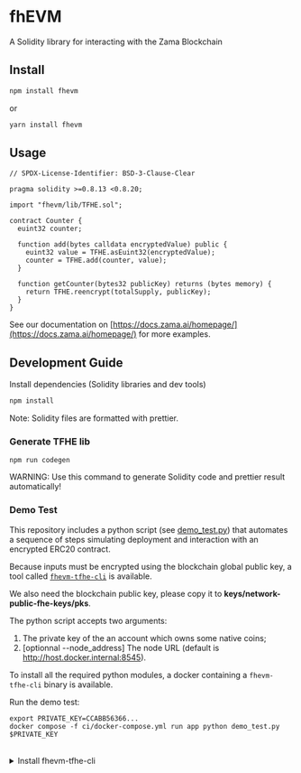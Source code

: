 # fhEVM

A Solidity library for interacting with the Zama Blockchain

## Install

```bash
npm install fhevm
```

or

```bash
yarn install fhevm
```

## Usage

```solidity
// SPDX-License-Identifier: BSD-3-Clause-Clear

pragma solidity >=0.8.13 <0.8.20;

import "fhevm/lib/TFHE.sol";

contract Counter {
  euint32 counter;

  function add(bytes calldata encryptedValue) public {
    euint32 value = TFHE.asEuint32(encryptedValue);
    counter = TFHE.add(counter, value);
  }

  function getCounter(bytes32 publicKey) returns (bytes memory) {
    return TFHE.reencrypt(totalSupply, publicKey);
  }
}
```

See our documentation on [https://docs.zama.ai/homepage/](https://docs.zama.ai/homepage/) for more examples.

## Development Guide

Install dependencies (Solidity libraries and dev tools)

```bash
npm install
```

Note: Solidity files are formatted with prettier.

### Generate TFHE lib

```
npm run codegen
```

WARNING: Use this command to generate Solidity code and prettier result automatically!

### Demo Test

This repository includes a python script (see [demo_test.py](demo_test.py)) that automates a sequence of steps simulating deployment and interaction with an encrypted ERC20 contract.

Because inputs must be encrypted using the blockchain global public key, a tool called [`fhevm-tfhe-cli`](https://github.com/zama-ai/fhevm-tfhe-cli) is available.

We also need the blockchain public key, please copy it to **keys/network-public-fhe-keys/pks**.

The python script accepts two arguments:

1. The private key of the an account which owns some native coins;
2. [optionnal --node_address] The node URL (default is http://host.docker.internal:8545).

To install all the required python modules, a docker containing a `fhevm-tfhe-cli` binary is available.

Run the demo test:

```
export PRIVATE_KEY=CCABB56366...
docker compose -f ci/docker-compose.yml run app python demo_test.py $PRIVATE_KEY
```

<br />
<details>
  <summary>Install fhevm-tfhe-cli</summary>
<br />

```
make install-fhevm-tfhe-cli
```

The binary will be available at **work_dir/fhevm-tfhe-cli/target/release/fhevm-tfhe-cli**
</details>
<br />

